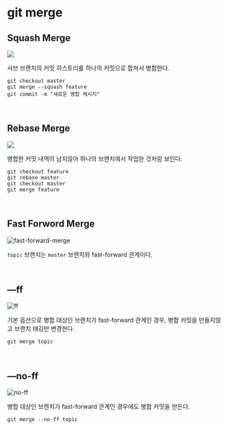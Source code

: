 # git merge

## Squash Merge

<img src="https://user-images.githubusercontent.com/61190690/168548829-79273fc6-8767-4276-bcd0-a1a356e17a18.png">

서브 브랜치의 커밋 히스토리를 하나의 커밋으로 합쳐서 병합한다.

```
git checkout master
git merge --squash feature
git commit -m "새로운 병합 메시지"
```

&nbsp;
## Rebase Merge

<img src="https://user-images.githubusercontent.com/61190690/168548825-40d59170-7bdd-4daa-9e71-34a1a71e0dcc.png">

병합한 커밋 내역이 남지않아 하나의 브랜치에서 작업한 것처럼 보인다.

```
git checkout feature
git rebase master
git checkout master
git merge feature
```

&nbsp;
## Fast Forword Merge

![fast-forward-merge](https://user-images.githubusercontent.com/61190690/168543950-613a2f75-f625-49c9-bfab-25b0e77dd81d.png)

`topic` 브랜치는 `master` 브랜치와 fast-forward 관계이다.

&nbsp;
## —ff

![ff](https://user-images.githubusercontent.com/61190690/168543954-168024eb-7e2c-4f56-9f28-6d09ed720de5.png)

기본 옵션으로 병합 대상인 브랜치가 fast-forward 관계인 경우, 병합 커밋을 만들지않고 브랜치 태깅만 변경한다.

```
git merge topic
```

&nbsp;
## —no-ff

![no-ff](https://user-images.githubusercontent.com/61190690/168545063-544b2b0b-1ee8-40bb-a785-1b05ae8ba48e.png)

병합 대상인 브랜치가 fast-forward 관계인 경우에도 병합 커밋을 만든다.

```
git merge --no-ff topic
```